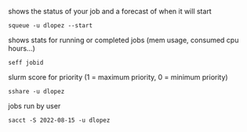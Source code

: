 shows the status of your job and a forecast of when it will start
```
squeue -u dlopez --start
```

shows stats for running or completed jobs (mem usage, consumed cpu hours...)
```
seff jobid
```

slurm score for priority (1 = maximum priority, 0 = minimum priority)
```
sshare -u dlopez
```

 jobs run by user
```
sacct -S 2022-08-15 -u dlopez
```